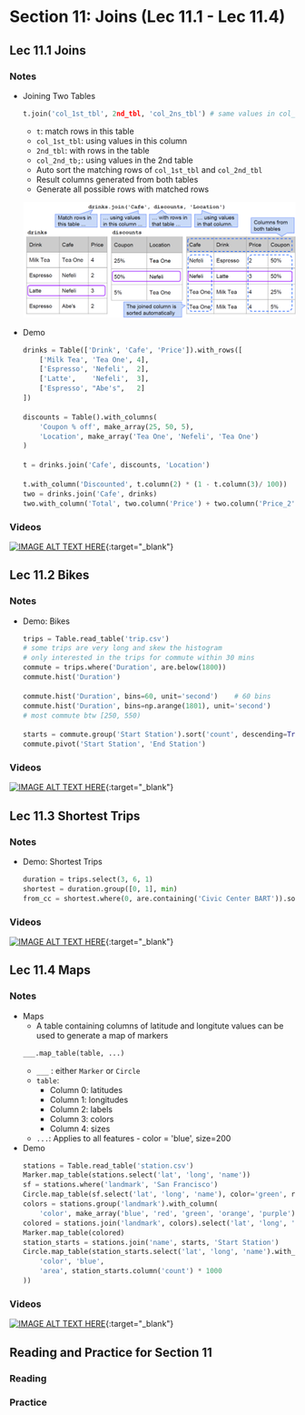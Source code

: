 # Section 11: Joins (Lec 11.1 - Lec 11.4)

## Lec 11.1 Joins

### Notes

+ Joining Two Tables
    ```python
    t.join('col_1st_tbl', 2nd_tbl, 'col_2ns_tbl') # same values in col_1st_tbl & col_2nd_tbl
    ```
    + `t`: match rows in this table
    + `col_1st_tbl`: using values in this column
    + `2nd_tbl`: with rows in the table
    + `col_2nd_tb;`: using values in the 2nd table
    + Auto sort the matching rows of `col_1st_tbl` and `col_2nd_tbl`
    + Result columns generated from both tables
    + Generate all possible rows with matched rows

    ![diagram](./Diagrams/sec11-joins.png)
+ Demo
    ```python
    drinks = Table(['Drink', 'Cafe', 'Price']).with_rows([
        ['Milk Tea', 'Tea One', 4],
        ['Espresso', 'Nefeli',  2],
        ['Latte',    'Nefeli',  3],
        ['Espresso', "Abe's",   2]
    ])

    discounts = Table().with_columns(
        'Coupon % off', make_array(25, 50, 5),
        'Location', make_array('Tea One', 'Nefeli', 'Tea One')
    )

    t = drinks.join('Cafe', discounts, 'Location')

    t.with_column('Discounted', t.column(2) * (1 - t.column(3)/ 100))
    two = drinks.join('Cafe', drinks)
    two.with_column('Total', two.column('Price') + two.column('Price_2'))
    ```

### Videos 

[![IMAGE ALT TEXT HERE](https://img.youtube.com/vi/YOUTUBE_VIDEO_ID_HERE/0.jpg)](https://youtu.be/2s0yP3wp3rI){:target="_blank"}


## Lec 11.2 Bikes

### Notes

+ Demo: Bikes
    ```python
    trips = Table.read_table('trip.csv')
    # some trips are very long and skew the histogram
    # only interested in the trips for commute within 30 mins
    commute = trips.where('Duration', are.below(1800))
    commute.hist('Duration') 

    commute.hist('Duration', bins=60, unit='second')    # 60 bins
    commute.hist('Duration', bins=np.arange(1801), unit='second') 
    # most commute btw [250, 550)

    starts = commute.group('Start Station').sort('count', descending=True)
    commute.pivot('Start Station', 'End Station')
    ```

### Videos

[![IMAGE ALT TEXT HERE](https://img.youtube.com/vi/YOUTUBE_VIDEO_ID_HERE/0.jpg)](https://youtu.be/-kJEI52bIUM){:target="_blank"}


## Lec 11.3 Shortest Trips

### Notes

+ Demo: Shortest Trips
    ```python
    duration = trips.select(3, 6, 1)
    shortest = duration.group([0, 1], min)
    from_cc = shortest.where(0, are.containing('Civic Center BART')).sort(2)
    ```

### Videos

[![IMAGE ALT TEXT HERE](https://img.youtube.com/vi/YOUTUBE_VIDEO_ID_HERE/0.jpg)](https://youtu.be/KErtBTDpCQo){:target="_blank"}


## Lec 11.4 Maps

### Notes

+ Maps
    + A table containing columns of latitude and longitute values can be used to generate a map of markers
    ```python
    ___.map_table(table, ...)
    ```
    + `___` : either `Marker` or `Circle`
    + `table`: 
        + Column 0: latitudes
        + Column 1: longitudes
        + Column 2: labels
        + Column 3: colors
        + Column 4: sizes
    + `...`: Applies to all features - color = 'blue', size=200
+ Demo
    ```python
    stations = Table.read_table('station.csv')
    Marker.map_table(stations.select('lat', 'long', 'name'))
    sf = stations.where('landmark', 'San Francisco')
    Circle.map_table(sf.select('lat', 'long', 'name'), color='green', radius=150)
    colors = stations.group('landmark').with_column(
        'color', make_array('blue', 'red', 'green', 'orange', 'purple'))
    colored = stations.join('landmark', colors).select('lat', 'long', 'name', 'color')
    Marker.map_table(colored)
    station_starts = stations.join('name', starts, 'Start Station')
    Circle.map_table(station_starts.select('lat', 'long', 'name').with_columns(
        'color', 'blue',
        'area', station_starts.column('count') * 1000
    ))
    ```

### Videos

[![IMAGE ALT TEXT HERE](https://img.youtube.com/vi/YOUTUBE_VIDEO_ID_HERE/0.jpg)](https://youtu.be/NmvTEc7DjLk){:target="_blank"}

## Reading and Practice for Section 11

### Reading

### Practice


